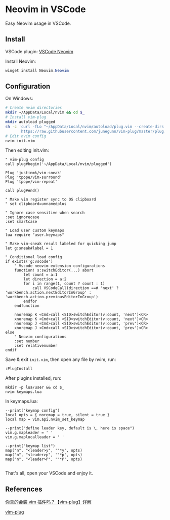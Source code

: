 # Neovim in VSCode

Easy Neovim usage in VSCode.

## Install

VSCode plugin: [VSCode Neovim](https://marketplace.visualstudio.com/items?itemName=asvetliakov.vscode-neovim)

Install Neovim:

```powershell
winget install Neovim.Neovim
```

## Configuration

On Windows:

```bash
# Create nvim directories
mkdir ~/AppData/Local/nvim && cd $_
# Install vim-plug
mkdir autoload plugged
sh -c 'curl -fLo "~/AppData/Local/nvim/autoload/plug.vim --create-dirs \
       https://raw.githubusercontent.com/junegunn/vim-plug/master/plug.vim'
# Edit nvim config
nvim init.vim
```

Then editing init.vim:

```plaintext
" vim-plug config
call plug#begin('~/AppData/Local/nvim/plugged')

Plug 'justinmk/vim-sneak'
Plug 'tpope/vim-surround'
Plug 'tpope/vim-repeat'

call plug#end()

" Make vim register sync to OS clipboard
" set clipboard=unnamedplus

" Ignore case sensitive when search
:set ignorecase
:set smartcase

" Load user custom keymaps
lua require "user.keymaps"

" Make vim-sneak result labeled for quicking jump
let g:sneak#label = 1

" Conditional load config
if exists('g:vscode')
	" Vscode neovim extension configurations
	function! s:switchEditor(...) abort
		let count = a:1
		let direction = a:2
		for i in range(1, count ? count : 1)
			call VSCodeCall(direction ==# 'next' ? 'workbench.action.nextEditorInGroup' : 'workbench.action.previousEditorInGroup')
		endfor
	endfunction

	nnoremap K <Cmd>call <SID>switchEditor(v:count, 'next')<CR>
	xnoremap K <Cmd>call <SID>switchEditor(v:count, 'next')<CR>
	nnoremap J <Cmd>call <SID>switchEditor(v:count, 'prev')<CR>
	xnoremap J <Cmd>call <SID>switchEditor(v:count, 'prev')<CR>
else
	" Neovim configurations
	:set number
	:set relativenumber
endif

```

Save & exit `init.vim`, then open any file by nvim, run:

```plaintext
:PlugInstall
```

After plugins installed, run:

```plaintext
mkdir -p lua/user && cd $_
nvim keymaps.lua
```

In keymaps.lua:

```plaintext
--print("keymap config")
local opts = { noremap = true, silent = true }
local map = vim.api.nvim_set_keymap

--print("define leader key, default is \, here is space")
vim.g.mapleader = ' '
vim.g.maplocalleader = ' '

--print("keymap list")
map("n", "<leader>y", '"*y', opts)
map("n", "<leader>p", '"*p', opts)
map("n", "<leader>P", '"*P', opts)


```

That's all, open your VSCode and enjoy it.

## References

[你真的会装 vim 插件吗？【vim-plug】详解](https://www.bilibili.com/read/cv8264341)

[vim-plug](https://github.com/junegunn/vim-plug)
